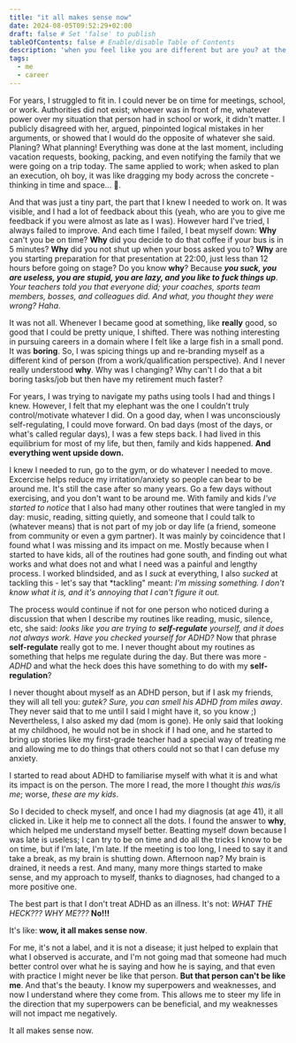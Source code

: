 ```yaml
---
title: "it all makes sense now"
date: 2024-08-05T09:52:29+02:00
draft: false # Set 'false' to publish
tableOfContents: false # Enable/disable Table of Contents
description: 'when you feel like you are different but are you? at the end, everyone is different'
tags:
  - me
  - career
---
```


For years, I struggled to fit in. I could never be on time for meetings, school, or work. Authorities did not exist; whoever was in front of me, whatever power over my situation that person had in school or work, it didn't matter. I publicly disagreed with her, argued, pinpointed logical mistakes in her arguments, or showed that I would do the opposite of whatever she said. Planing? What planning! Everything was done at the last moment, including vacation requests, booking, packing, and even notifying the family that we were going on a trip today. The same applied to work; when asked to plan an execution, oh boy, it was like dragging my body across the concrete - thinking in time and space... 🤯.

And that was just a tiny part, the part that I knew I needed to work on. It was visible, and I had a lot of feedback about this (yeah, who are you to give me feedback if you were almost as late as I was). However hard I've tried, I always failed to improve. And each time I failed, I beat myself down: **Why** can't you be on time? **Why** did you decide to do that coffee if your bus is in 5 minutes? **Why** did you not shut up when your boss asked you to? **Why** are you starting preparation for that presentation at 22:00, just less than 12 hours before going on stage? Do you know **why**? Because ***you suck, you are useless, you are stupid, you are lazy, and you like to fuck things up***. *Your teachers told you that everyone did; your coaches, sports team members, bosses, and colleagues did. And what, you thought they were wrong? Haha*.

It was not all. Whenever I became good at something, like **really** good, so good that I could be pretty unique, I shifted. There was nothing interesting in pursuing careers in a domain where I felt like a large fish in a small pond. It was **boring**. So, I was spicing things up and re-branding myself as a different kind of person (from a work/qualification perspective). And I never really understood **why**. Why was I changing? Why can't I do that a bit boring tasks/job but then have my retirement much faster?

For years, I was trying to navigate my paths using tools I had and things I knew. However, I felt that my elephant was the one I couldn't truly control/motivate whatever I did. On a good day, when I was unconsciously self-regulating, I could move forward. On bad days (most of the days, or what's called regular days), I was a few steps back. I had lived in this equilibrium for most of my life, but then, family and kids happened. **And everything went upside down.**

I knew I needed to run, go to the gym, or do whatever I needed to move. Excercise helps reduce my irritation/anxiety so people can bear to be around me. It's still the case after so many years. Go a few days without exercising, and you don't want to be around me. With family and kids *I've started to notice* that I also had many other routines that were tangled in my day: music, reading, sitting quietly, and someone that I could talk to (whatever means) that is not part of my job or day life (a friend, someone from community or even a gym partner). It was mainly by coincidence that I found what I was missing and its impact on me. Mostly because when I started to have kids, all of the routines had gone south, and finding out what works and what does not and what I need was a painful and lengthy process. I worked blindsided, and as I *suck* at everything, I also *sucked* at tackling this - let's say that *tackling" meant: *I'm missing something. I don't know what it is, and it's annoying that I can't figure it out.*

The process would continue if not for one person who noticed during a discussion that when I describe my routines like reading, music, silence, etc, she said: *looks like you are trying to **self-regulate** yourself, and it does not always work. Have you checked yourself for ADHD?* Now that phrase **self-regulate** really got to me. I never thought about my routines as something that helps me regulate during the day. But there was more - *ADHD* and what the heck does this have something to do with my **self-regulation**?

I never thought about myself as an ADHD person, but if I ask my friends, they will all tell you: *gutek? Sure, you can smell his ADHD from miles away*. They never said that to me until I said I might have it, so you know ;) Nevertheless, I also asked my dad (mom is gone). He only said that looking at my childhood, he would not be in shock if I had one, and he started to bring up stories like my first-grade teacher had a special way of treating me and allowing me to do things that others could not so that I can defuse my anxiety.

I started to read about ADHD to familiarise myself with what it is and what its impact is on the person. The more I read, the more I thought *this was/is me*; worse, *these are my kids*.

So I decided to check myself, and once I had my diagnosis (at age 41), it all clicked in. Like it help me to connect all the dots. I found the answer to **why**, which helped me understand myself better. Beatting myself down because I was late is useless; I can try to be on time and do all the tricks I know to be on time, but if I'm late, I'm late. If the meeting is too long, I need to say it and take a break, as my brain is shutting down. Afternoon nap? My brain is drained, it needs a rest. And many, many more things started to make sense, and my approach to myself, thanks to diagnoses, had changed to a more positive one.

The best part is that I don't treat ADHD as an illness. It's not: *WHAT THE HECK??? WHY ME???* **No!!!**

It's like: **wow, it all makes sense now**.

For me, it's not a label, and it is not a disease; it just helped to explain that what I observed is accurate, and I'm not going mad that someone had much better control over what he is saying and how he is saying, and that even with practice I might never be like that person. **But that person can't be like me**. And that's the beauty. I know my superpowers and weaknesses, and now I understand where they come from. This allows me to steer my life in the direction that my superpowers can be beneficial, and my weaknesses will not impact me negatively.

It all makes sense now.